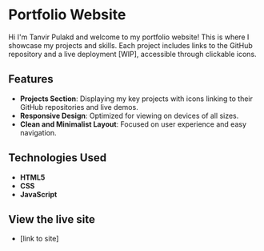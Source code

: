 # Portfolio Website

Hi I'm Tanvir Pulakd and welcome to my portfolio website! This is where I showcase my projects and skills. Each project includes links to the GitHub repository and a live deployment [WIP], accessible through clickable icons.

## Features

- **Projects Section**: Displaying my key projects with icons linking to their GitHub repositories and live demos.
- **Responsive Design**: Optimized for viewing on devices of all sizes.
- **Clean and Minimalist Layout**: Focused on user experience and easy navigation.

## Technologies Used

- **HTML5**
- **CSS**
- **JavaScript**

## View the live site

- [link to site]
